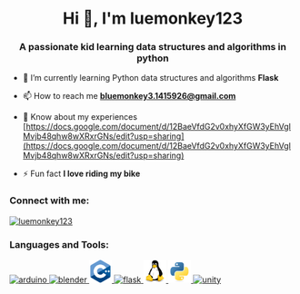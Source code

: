 <h1 align="center">Hi 👋, I'm luemonkey123</h1>
<h3 align="center">A passionate kid learning data structures and algorithms in python</h3>

- 🌱 I’m currently learning Python data structures and algorithms **Flask**

- 📫 How to reach me **bluemonkey3.1415926@gmail.com**

- 📄 Know about my experiences [https://docs.google.com/document/d/12BaeVfdG2v0xhyXfGW3yEhVgIMvjb48qhw8wXRxrGNs/edit?usp=sharing](https://docs.google.com/document/d/12BaeVfdG2v0xhyXfGW3yEhVgIMvjb48qhw8wXRxrGNs/edit?usp=sharing)

- ⚡ Fun fact **I love riding my bike**

<h3 align="left">Connect with me:</h3>
<p align="left">
<a href="https://www.leetcode.com/luemonkey123" target="blank"><img align="center" src="https://raw.githubusercontent.com/rahuldkjain/github-profile-readme-generator/master/src/images/icons/Social/leet-code.svg" alt="luemonkey123" height="30" width="40" /></a>
</p>

<h3 align="left">Languages and Tools:</h3>
<p align="left"> <a href="https://www.arduino.cc/" target="_blank" rel="noreferrer"> <img src="https://cdn.worldvectorlogo.com/logos/arduino-1.svg" alt="arduino" width="40" height="40"/> </a> <a href="https://www.blender.org/" target="_blank" rel="noreferrer"> <img src="https://download.blender.org/branding/community/blender_community_badge_white.svg" alt="blender" width="40" height="40"/> </a> <a href="https://www.w3schools.com/cpp/" target="_blank" rel="noreferrer"> <img src="https://raw.githubusercontent.com/devicons/devicon/master/icons/cplusplus/cplusplus-original.svg" alt="cplusplus" width="40" height="40"/> </a> <a href="https://flask.palletsprojects.com/" target="_blank" rel="noreferrer"> <img src="https://www.vectorlogo.zone/logos/pocoo_flask/pocoo_flask-icon.svg" alt="flask" width="40" height="40"/> </a> <a href="https://www.linux.org/" target="_blank" rel="noreferrer"> <img src="https://raw.githubusercontent.com/devicons/devicon/master/icons/linux/linux-original.svg" alt="linux" width="40" height="40"/> </a> <a href="https://www.python.org" target="_blank" rel="noreferrer"> <img src="https://raw.githubusercontent.com/devicons/devicon/master/icons/python/python-original.svg" alt="python" width="40" height="40"/> </a> <a href="https://unity.com/" target="_blank" rel="noreferrer"> <img src="https://www.vectorlogo.zone/logos/unity3d/unity3d-icon.svg" alt="unity" width="40" height="40"/> </a> </p>
